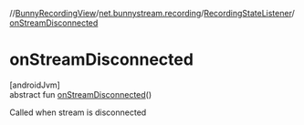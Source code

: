 //[BunnyRecordingView](../../../index.md)/[net.bunnystream.recording](../index.md)/[RecordingStateListener](index.md)/[onStreamDisconnected](on-stream-disconnected.md)

# onStreamDisconnected

[androidJvm]\
abstract fun [onStreamDisconnected](on-stream-disconnected.md)()

Called when stream is disconnected
